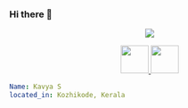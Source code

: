 ### Hi there 👋

<!--
**KavyaS5757/KavyaS5757** is a ✨ _special_ ✨ repository because its `README.md` (this file) appears on your GitHub profile.

Here are some ideas to get you started:

- 🔭 I’m currently working on ...
- 🌱 I’m currently learning ...
- 👯 I’m looking to collaborate on ...
- 🤔 I’m looking for help with ...
- 💬 Ask me about ...
- 📫 How to reach me: ...
- 😄 Pronouns: ...
- ⚡ Fun fact: ...
-->

<p align="center">
  <img src="https://capsule-render.vercel.app/api?text=Hey%20Everyone!%F0%9F%95%B9%EF%B8%8F&animation=fadeIn&type=waving&color=blue&height=100"/>
</p>

<p align="center">
  <a href="https://www.instagram.com/thepiyushmalhotra/">
    <img height="50" src="https://user-images.githu  busercontent.com/46517096/166974368-9798f39f-1f46-499c-b14e-81f0a3f83a06.png"/>
  </a>

  <a href="https://www.instagram.com/thepiyushmalhotra/">
    <img height="50" src="https://user-images.githu  busercontent.com/46517096/166974368-9798f39f-1f46-499c-b14e-81f0a3f83a06.png"/>
  </a>
</p>

```yaml
Name: Kavya S
located_in: Kozhikode, Kerala

```
